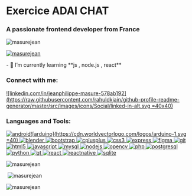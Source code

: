 Exercice ADAI CHAT
==================

### A passionate frontend developer from France

![masurejean](https://komarev.com/ghpvc/?username=masurejean&label=Profile%20views&color=0e75b6&style=flat)

[![masurejean](https://github-profile-trophy.vercel.app/?username=masurejean)](https://github.com/ryo-ma/github-profile-trophy)

\- 🌱 I’m currently learning \*\*js , node.js , react\*\*

### Connect with me:

[![linkedin.com/in/jeanphilippe-masure-578ab192](https://raw.githubusercontent.com/rahuldkjain/github-profile-readme-generator/master/src/images/icons/Social/linked-in-alt.svg =40x40)](https://linkedin.com/in/linkedin.com/in/jeanphilippe-masure-578ab192)

### Languages and Tools:

 [![android](https://raw.githubusercontent.com/devicons/devicon/master/icons/android/android-original-wordmark.svg)](https://developer.android.com)[![arduino](https://cdn.worldvectorlogo.com/logos/arduino-1.svg =40) ](https://www.arduino.cc/)[![blender](https://download.blender.org/branding/community/blender_community_badge_white.svg) ](https://www.blender.org/)[![bootstrap](https://raw.githubusercontent.com/devicons/devicon/master/icons/bootstrap/bootstrap-plain-wordmark.svg) ](https://getbootstrap.com)[![cplusplus](https://raw.githubusercontent.com/devicons/devicon/master/icons/cplusplus/cplusplus-original.svg) ](https://www.w3schools.com/cpp/)[![css3](https://raw.githubusercontent.com/devicons/devicon/master/icons/css3/css3-original-wordmark.svg) ](https://www.w3schools.com/css/)[![express](https://raw.githubusercontent.com/devicons/devicon/master/icons/express/express-original-wordmark.svg) ](https://expressjs.com)[![figma](https://www.vectorlogo.zone/logos/figma/figma-icon.svg) ](https://www.figma.com/)[![git](https://www.vectorlogo.zone/logos/git-scm/git-scm-icon.svg) ](https://git-scm.com/)[![html5](https://raw.githubusercontent.com/devicons/devicon/master/icons/html5/html5-original-wordmark.svg) ](https://www.w3.org/html/)[![javascript](https://raw.githubusercontent.com/devicons/devicon/master/icons/javascript/javascript-original.svg) ](https://developer.mozilla.org/en-US/docs/Web/JavaScript)[![mysql](https://raw.githubusercontent.com/devicons/devicon/master/icons/mysql/mysql-original-wordmark.svg) ](https://www.mysql.com/)[![nodejs](https://raw.githubusercontent.com/devicons/devicon/master/icons/nodejs/nodejs-original-wordmark.svg) ](https://nodejs.org)[![opencv](https://www.vectorlogo.zone/logos/opencv/opencv-icon.svg) ](https://opencv.org/)[![php](https://raw.githubusercontent.com/devicons/devicon/master/icons/php/php-original.svg) ](https://www.php.net)[![postgresql](https://raw.githubusercontent.com/devicons/devicon/master/icons/postgresql/postgresql-original-wordmark.svg) ](https://www.postgresql.org)[![python](https://raw.githubusercontent.com/devicons/devicon/master/icons/python/python-original.svg) ](https://www.python.org)[![qt](https://upload.wikimedia.org/wikipedia/commons/0/0b/Qt_logo_2016.svg) ](https://www.qt.io/)[![react](https://raw.githubusercontent.com/devicons/devicon/master/icons/react/react-original-wordmark.svg) ](https://reactjs.org/)[![reactnative](https://reactnative.dev/img/header_logo.svg) ](https://reactnative.dev/)[![sqlite](https://www.vectorlogo.zone/logos/sqlite/sqlite-icon.svg)](https://www.sqlite.org/)

![masurejean](https://github-readme-stats.vercel.app/api/top-langs?username=masurejean&show_icons=true&locale=en&layout=compact)

 ![masurejean](https://github-readme-stats.vercel.app/api?username=masurejean&show_icons=true&locale=en)

![masurejean](https://github-readme-streak-stats.herokuapp.com/?user=masurejean&)
